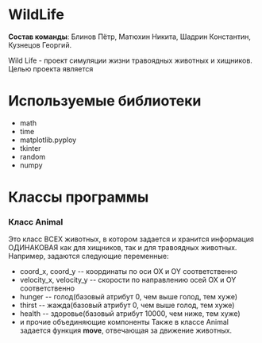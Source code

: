 # WildLife
**Состав команды**: Блинов Пётр, Матюхин Никита, Шадрин Константин, Кузнецов Георгий.

Wild Life - проект симуляции жизни травоядных животных и хищников. Целью проекта является 

# Используемые библиотеки
- math
- time
- matplotlib.pyploy
- tkinter 
- random
- numpy

# Классы программы
### Класс Animal
Это класс ВСЕХ животных, в котором задается и хранится информация ОДИНАКОВАЯ как для хищников, так и для травоядных животных.
Например, задаются следующие переменные:
- coord_x, coord_y -- координаты по оси OX и OY соответственно
- velocity_x, velocity_y -- скорости по направлению осей OX и OY соответственно
- hunger -- голод(базовый атрибут 0, чем выше голод, тем хуже)
- thirst -- жажда(базовый атрибут 0, чем выше голод, тем хуже)
- health -- здоровье(базовый атрибут 10000, чем ниже, тем хуже)
- и прочие объединяющие компоненты
Также в классе Animal задается функция **move**, отвечающая за движение животных.
